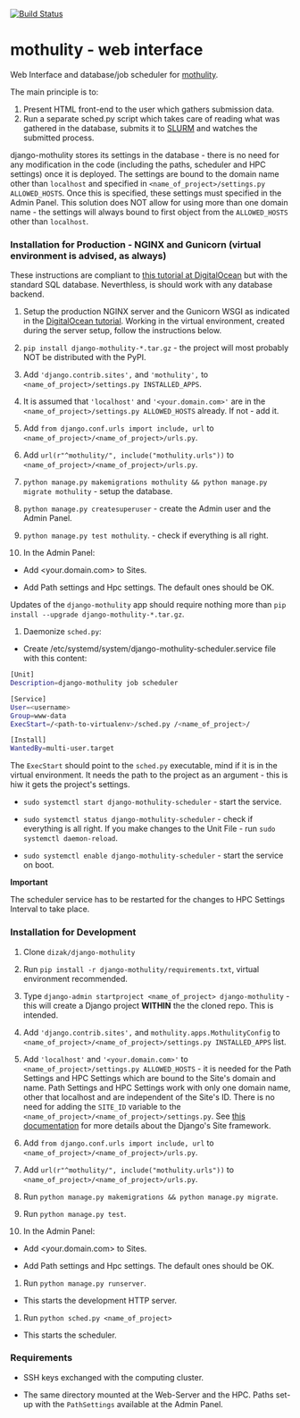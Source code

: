 [![Build Status](https://travis-ci.org/dizak/django-mothulity.svg?branch=master)](https://travis-ci.org/dizak/django-mothulity)

# mothulity - web interface

Web Interface and database/job scheduler for [mothulity](https://github.com/dizak/mothulity).

The main principle is to:
1. Present HTML front-end to the user which gathers submission data.
2. Run a separate sched.py script which takes care of reading what was gathered in the database, submits it to [SLURM](https://slurm.schedmd.com/) and watches the submitted process.

django-mothulity stores its settings in the database - there is no need for any modification in the code (including the paths, scheduler and HPC settings) once it is deployed. The settings are bound to the domain name other than ```localhost``` and specified in ```<name_of_project>/settings.py ALLOWED_HOSTS```. Once this is specified, these settings must specified in the Admin Panel. This solution does NOT allow for using more than one domain name - the settings will always bound to first object from the ```ALLOWED_HOSTS``` other than ```localhost```.

### Installation for Production - NGINX and Gunicorn (virtual environment is advised, as always)

These instructions are compliant to [this tutorial at DigitalOcean](https://www.digitalocean.com/community/tutorials/how-to-set-up-django-with-postgres-nginx-and-gunicorn-on-ubuntu-18-04) but with the standard SQL database. Neverthless, is should work with any database backend.

1. Setup the production NGINX server and the Gunicorn WSGI as indicated in the [DigitalOcean tutorial](https://www.digitalocean.com/community/tutorials/how-to-set-up-django-with-postgres-nginx-and-gunicorn-on-ubuntu-18-04). Working in the virtual environment, created during the server setup, follow the instructions below.

1. ```pip install django-mothulity-*.tar.gz``` - the project will most probably NOT be distributed with the PyPI.

1. Add ```'django.contrib.sites',``` and ```'mothulity',``` to ```<name_of_project>/settings.py INSTALLED_APPS```.

1. It is assumed that ```'localhost'``` and ```'<your.domain.com>'``` are in the ```<name_of_project>/settings.py ALLOWED_HOSTS``` already. If not - add it.

1. Add ```from django.conf.urls import include, url``` to ```<name_of_project>/<name_of_project>/urls.py```.

1. Add ```url(r"^mothulity/", include("mothulity.urls"))``` to ```<name_of_project>/<name_of_project>/urls.py```.

1. ```python manage.py makemigrations mothulity && python manage.py migrate mothulity``` - setup the database.

1. ```python manage.py createsuperuser``` - create the Admin user and the Admin Panel.

1. ```python manage.py test mothulity```. - check if everything is all right.

1. In the Admin Panel:

  - Add <your.domain.com> to Sites.

  - Add Path settings and Hpc settings. The default ones should be OK.

Updates of the ```django-mothulity``` app should require nothing more than ```pip install --upgrade django-mothulity-*.tar.gz```.

1. Daemonize ```sched.py```:

  - Create /etc/systemd/system/django-mothulity-scheduler.service file with this content:

  ```bash
  [Unit]
  Description=django-mothulity job scheduler

  [Service]
  User=<username>
  Group=www-data
  ExecStart=/<path-to-virtualenv>/sched.py /<name_of_project>/

  [Install]
  WantedBy=multi-user.target
  ```
  The ```ExecStart``` should point to the ```sched.py``` executable, mind if it is in the virtual environment. It needs the path to the project as an argument - this is hiw it gets the project's settings.

  - ```sudo systemctl start django-mothulity-scheduler``` - start the service.

  - ```sudo systemctl status django-mothulity-scheduler``` - check if everything is all right. If you make changes to the Unit File - run ```sudo systemctl daemon-reload```.

  - ```sudo systemctl enable django-mothulity-scheduler``` - start the service on boot.

**Important**

The scheduler service has to be restarted for the changes to HPC Settings Interval to take place.

### Installation for Development


1. Clone ```dizak/django-mothulity```

1. Run ```pip install -r django-mothulity/requirements.txt```, virtual environment recommended.

1. Type ```django-admin startproject <name_of_project> django-mothulity``` - this will create a Django project **WITHIN** the the cloned repo. This is intended.

1. Add ```'django.contrib.sites',``` and ```mothulity.apps.MothulityConfig``` to ```<name_of_project>/<name_of_project>/settings.py INSTALLED_APPS``` list.

1. Add ```'localhost'``` and ```'<your.domain.com>'``` to ```<name_of_project>/settings.py ALLOWED_HOSTS``` - it is needed for the Path Settings and HPC Settings which are bound to the Site's domain and name. Path Settings and HPC Settings work with only one domain name, other that localhost and are independent of the Site's ID. There is no need for adding the ```SITE_ID``` variable to the ```<name_of_project>/<name_of_project>/settings.py```. See [this documentation](https://docs.djangoproject.com/pl/2.1/ref/contrib/sites/) for more details about the Django's Site framework.

1. Add ```from django.conf.urls import include, url``` to ```<name_of_project>/<name_of_project>/urls.py```.

1. Add ```url(r"^mothulity/", include("mothulity.urls"))``` to ```<name_of_project>/<name_of_project>/urls.py```.

1. Run ```python manage.py makemigrations && python manage.py migrate```.

1. Run ```python manage.py test```.

1. In the Admin Panel:

  - Add <your.domain.com> to Sites.

  - Add Path settings and Hpc settings. The default ones should be OK.

1. Run ```python manage.py runserver```.

  - This starts the development HTTP server.

1. Run ```python sched.py <name_of_project>```

  - This starts the scheduler.

### Requirements

- SSH keys exchanged with the computing cluster.

- The same directory mounted at the Web-Server and the HPC. Paths set-up with the ```PathSettings``` available at the Admin Panel.
